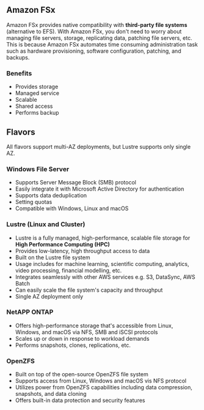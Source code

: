 ## Amazon FSx

Amazon FSx provides native compatibility with **third-party file systems** (alternative to EFS). With Amazon FSx, you don't need to worry about managing file servers, storage, replicating data, patching file servers, etc. This is because Amazon FSx automates time consuming administration task such as hardware provisioning, software configuration, patching, and backups.

### Benefits

- Provides storage
- Managed service
- Scalable
- Shared access
- Performs backup

## Flavors

All flavors support multi-AZ deployments, but Lustre supports only single AZ.

### Windows File Server

- Supports Server Message Block (SMB) protocol
- Easily integrate it with Microsoft Active Directory for authentication
- Supports data deduplication
- Setting quotas
- Compatible with Windows, Linux and macOS

### Lustre (Linux and Cluster)

- Lustre is a fully managed, high-performance, scalable file storage for **High Performance Computing (HPC)**
- Provides low-latency, high throughput access to data
- Built on the Lustre file system
- Usage includes for machine learning, scientific computing, analytics, video processing, financial modelling, etc.
- Integrates seamlessly with other AWS services e.g. S3, DataSync, AWS Batch
- Can easily scale the file system's capacity and throughput
- Single AZ deployment only

### NetAPP ONTAP

- Offers high-performance storage that's accessible from Linux, Windows, and macOS via NFS, SMB and iSCSI protocols
- Scales up or down in response to workload demands
- Performs snapshots, clones, replications, etc.

### OpenZFS

- Built on top of the open-source OpenZFS file system
- Supports access from Linux, Windows and macOS vis NFS protocol
- Utilizes power from OpenZFS capabilities including data compression, snapshots, and data cloning
- Offers built-in data protection and security features
